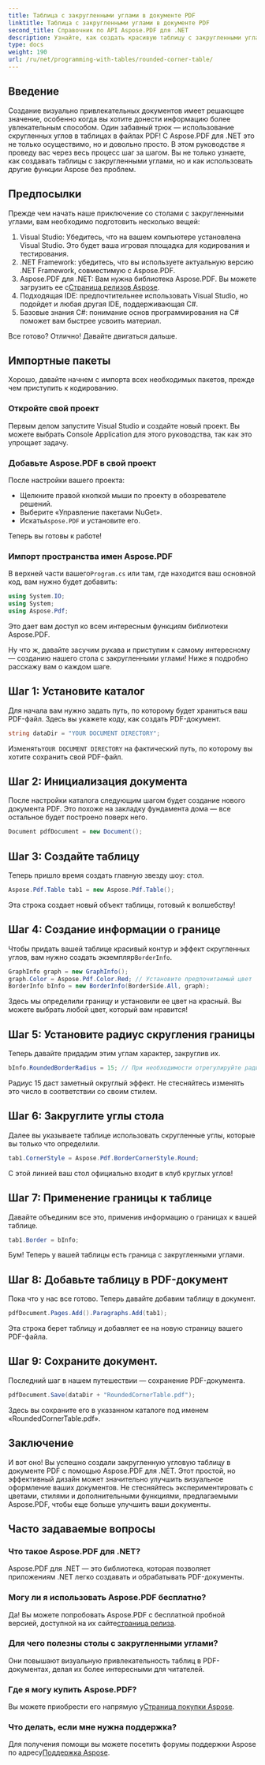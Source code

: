 ```yaml
---
title: Таблица с закругленными углами в документе PDF
linktitle: Таблица с закругленными углами в документе PDF
second_title: Справочник по API Aspose.PDF для .NET
description: Узнайте, как создать красивую таблицу с закругленными углами в ваших PDF-документах с помощью Aspose.PDF для .NET, следуя этому пошаговому руководству.
type: docs
weight: 190
url: /ru/net/programming-with-tables/rounded-corner-table/
---
```

## Введение

Создание визуально привлекательных документов имеет решающее значение, особенно когда вы хотите донести информацию более увлекательным способом. Один забавный трюк — использование скругленных углов в таблицах в файлах PDF! С Aspose.PDF для .NET это не только осуществимо, но и довольно просто. В этом руководстве я проведу вас через весь процесс шаг за шагом. Вы не только узнаете, как создавать таблицы с закругленными углами, но и как использовать другие функции Aspose без проблем.

## Предпосылки

Прежде чем начать наше приключение со столами с закругленными углами, вам необходимо подготовить несколько вещей:

1. Visual Studio: Убедитесь, что на вашем компьютере установлена Visual Studio. Это будет ваша игровая площадка для кодирования и тестирования.
2. .NET Framework: убедитесь, что вы используете актуальную версию .NET Framework, совместимую с Aspose.PDF.
3. Aspose.PDF для .NET: Вам нужна библиотека Aspose.PDF. Вы можете загрузить ее с[Страница релизов Aspose](https://releases.aspose.com/pdf/net/).
4. Подходящая IDE: предпочтительнее использовать Visual Studio, но подойдет и любая другая IDE, поддерживающая C#.
5. Базовые знания C#: понимание основ программирования на C# поможет вам быстрее усвоить материал.

Все готово? Отлично! Давайте двигаться дальше.

## Импортные пакеты

Хорошо, давайте начнем с импорта всех необходимых пакетов, прежде чем приступить к кодированию. 

### Откройте свой проект

Первым делом запустите Visual Studio и создайте новый проект. Вы можете выбрать Console Application для этого руководства, так как это упрощает задачу.

### Добавьте Aspose.PDF в свой проект

После настройки вашего проекта:
- Щелкните правой кнопкой мыши по проекту в обозревателе решений.
- Выберите «Управление пакетами NuGet».
-  Искать`Aspose.PDF` и установите его.

Теперь вы готовы к работе!

### Импорт пространства имен Aspose.PDF

 В верхней части вашего`Program.cs` или там, где находится ваш основной код, вам нужно будет добавить:

```csharp
using System.IO;
using System;
using Aspose.Pdf;
```

Это дает вам доступ ко всем интересным функциям библиотеки Aspose.PDF.

Ну что ж, давайте засучим рукава и приступим к самому интересному — созданию нашего стола с закругленными углами! Ниже я подробно расскажу вам о каждом шаге.

## Шаг 1: Установите каталог

Для начала вам нужно задать путь, по которому будет храниться ваш PDF-файл. Здесь вы укажете коду, как создать PDF-документ.

```csharp
string dataDir = "YOUR DOCUMENT DIRECTORY";
```

 Изменять`YOUR DOCUMENT DIRECTORY` на фактический путь, по которому вы хотите сохранить свой PDF-файл. 

## Шаг 2: Инициализация документа

После настройки каталога следующим шагом будет создание нового документа PDF. Это похоже на закладку фундамента дома — все остальное будет построено поверх него.

```csharp
Document pdfDocument = new Document();
```

## Шаг 3: Создайте таблицу

Теперь пришло время создать главную звезду шоу: стол.

```csharp
Aspose.Pdf.Table tab1 = new Aspose.Pdf.Table();
```

Эта строка создает новый объект таблицы, готовый к волшебству!

## Шаг 4: Создание информации о границе

 Чтобы придать вашей таблице красивый контур и эффект скругленных углов, вам нужно создать экземпляр`BorderInfo`.

```csharp
GraphInfo graph = new GraphInfo();
graph.Color = Aspose.Pdf.Color.Red; // Установите предпочитаемый цвет
BorderInfo bInfo = new BorderInfo(BorderSide.All, graph);
```

Здесь мы определили границу и установили ее цвет на красный. Вы можете выбрать любой цвет, который вам нравится!

## Шаг 5: Установите радиус скругления границы

Теперь давайте придадим этим углам характер, закруглив их.

```csharp
bInfo.RoundedBorderRadius = 15; // При необходимости отрегулируйте радиус.
```

Радиус 15 даст заметный округлый эффект. Не стесняйтесь изменять это число в соответствии со своим стилем.

## Шаг 6: Закруглите углы стола

Далее вы указываете таблице использовать скругленные углы, которые вы только что определили.

```csharp
tab1.CornerStyle = Aspose.Pdf.BorderCornerStyle.Round;
```

С этой линией ваш стол официально входит в клуб круглых углов!

## Шаг 7: Применение границы к таблице

Давайте объединим все это, применив информацию о границах к вашей таблице.

```csharp
tab1.Border = bInfo;
```

Бум! Теперь у вашей таблицы есть граница с закругленными углами.

## Шаг 8: Добавьте таблицу в PDF-документ

Пока что у нас все готово. Теперь давайте добавим таблицу в документ.

```csharp
pdfDocument.Pages.Add().Paragraphs.Add(tab1);
```

Эта строка берет таблицу и добавляет ее на новую страницу вашего PDF-файла. 

## Шаг 9: Сохраните документ.

Последний шаг в нашем путешествии — сохранение PDF-документа. 

```csharp
pdfDocument.Save(dataDir + "RoundedCornerTable.pdf");
```

Здесь вы сохраните его в указанном каталоге под именем «RoundedCornerTable.pdf».

## Заключение

И вот оно! Вы успешно создали закругленную угловую таблицу в документе PDF с помощью Aspose.PDF для .NET. Этот простой, но эффективный дизайн может значительно улучшить визуальное оформление ваших документов. Не стесняйтесь экспериментировать с цветами, стилями и дополнительными функциями, предлагаемыми Aspose.PDF, чтобы еще больше улучшить ваши документы.

## Часто задаваемые вопросы

### Что такое Aspose.PDF для .NET?
Aspose.PDF для .NET — это библиотека, которая позволяет приложениям .NET легко создавать и обрабатывать PDF-документы.

### Могу ли я использовать Aspose.PDF бесплатно?
 Да! Вы можете попробовать Aspose.PDF с бесплатной пробной версией, доступной на их сайте[страница релиза](https://releases.aspose.com/).

### Для чего полезны столы с закругленными углами?
Они повышают визуальную привлекательность таблиц в PDF-документах, делая их более интересными для читателей.

### Где я могу купить Aspose.PDF?
 Вы можете приобрести его напрямую у[Страница покупки Aspose](https://purchase.aspose.com/buy).

### Что делать, если мне нужна поддержка?
 Для получения помощи вы можете посетить форумы поддержки Aspose по адресу[Поддержка Aspose](https://forum.aspose.com/c/pdf/10).